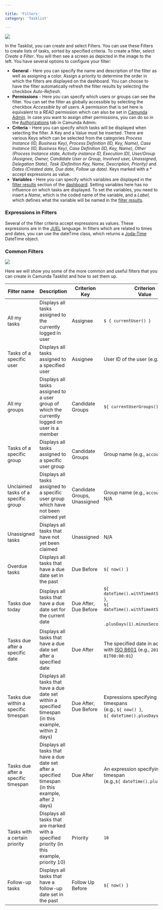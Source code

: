 ```yaml
---

title: 'Filters'
category: 'Tasklist'

---
```


<div class="row">
  <div class="col-xs-6 col-sm-6 col-md-3">
    <img data-img-thumb src="ref:asset:/assets/img/implementation-tasklist/tasklist-create-filter.png" />
  </div>
  <div class="col-xs-6 col-sm-6 col-md-9">
    <p>
      In the Tasklist, you can create and select Filters. You can use these Filters to create lists of tasks, sorted by specified criteria. To create a filter, select <i>Create a Filter</i>. You will then see a screen as depicted in the image to the left. You have several options to configure your filter:
        <ul>
          <li><strong>General</strong> - Here you can specify the name and description of the filter as well as assigning a color. Assign a priority to determine the order in which the filters are displayed on the dashboard. You can choose to have the filter automatically refresh the filter results by selecting the checkbox <i> Auto-Refresh</i>.</li>
          <li><strong>Permissions</strong> - Here you can specify which users or groups can see the filter. You can set the filter as globally accessible by selecting the checkbox <i>Accessible by all users</i>. A permission that is set here is equivalent to a <i>READ</i> permission which can also be set in <a href="ref:#admin">Camunda Admin</a>. In case you want to assign other permissions, you can do so in the <a href="ref:#admin-administrator-account-authorizations">Authorizations</a> tab in Camunda Admin.</li>
          <li><strong>Criteria</strong> - Here you can specify which tasks will be displayed when selecting the filter. A Key and a Value must be inserted. There are various Keys which can be selected from the categories <i>Process Instance (ID, Business Key)</i>, <i>Process Definition (ID, Key, Name)</i>, <i>Case Instance (ID, Business Key)</i>, <i>Case Definition (ID, Key, Name)</i>, <i>Other (Process Instance state, Activity instance ID, Execution ID)</i>, <i>User/Group (Assignee, Owner, Candidate User or Group, Involved user, Unassigned, Delegation State)</i>, <i>Task (Definition Key, Name, Description, Priority)</i> and <i>Dates (Created date, Due date, Follow up date)</i>. Keys marked with a * accept expressions as value.</li>
          <li><strong>Variables</strong> - Here you can specify which variables are displayed in the <a href="ref:#tasklist-dashboard-filter-results">filter results</a> section of the <a href="ref:#tasklist-dashboard">dashboard</a>. Setting variables here has no influence on which tasks are displayed. To set the variables, you need to insert a <i>Name</i>, which is the coded name of the variable, and a <i>Label</i>, which defines what the variable will be named in the <a href="ref:#tasklist-dashboard-filter-results">filter results</a>.</li>
        </ul>
    </p>
  </div>
</div>

### Expressions in Filters

Several of the filter criteria accept expressions as values. These expressions are in the [JUEL](http://juel.sourceforge.net/) language. In filters which are related to times and dates, you can use the dateTime class, which returns a [Joda-Time](http://www.joda.org/joda-time/) DateTime object.


### Common Filters

<div class="row">
  <div class="col-xs-6 col-sm-6 col-md-3">
    <img data-img-thumb src="ref:asset:/assets/img/implementation-tasklist/tasklist-filter-detail.png" />
  </div>
  <div class="col-xs-6 col-sm-6 col-md-9">
    <p>
      Here we will show you some of the more common and useful filters that you can create in Camunda Tasklist and how to set them up.
    </p>
  </div>
</div>
<section class="row">
  <div class="col-md-12">
    <table class="table table-responsive">
      <thead>
        <tr>
        <th class="table-condensed-column">
         Filter name
        </th>
        <th>
          Description
        </th>
        <th>
          Criterion<br>
          Key
        </th>
        <th>
          Criterion<br>
          Value
        </th>
      </tr>
      </thead>
      <tbody>
        <tr>
          <td>
            All my tasks
          </td>
          <td>
            Displays all tasks assigned to the currently logged in user
          </td>
          <td>
            Assignee
          </td>
          <td>
            <code>$ { currentUser() }</code>
          </td>
        </tr>
        <tr>
          <td>
            Tasks of a specific user
          </td>
          <td>
            Displays all tasks assigned to a specified user
          </td>
          <td>
            Assignee
          </td>
          <td>
            User ID of the user (e.g., <code>demo</code>)
          </td>
        </tr>
        <tr>
          <td>
            All my groups
          </td>
          <td>
            Displays all tasks assigned to a user group of which the currently logged on user is a member
          </td>
          <td>
            Candidate Groups
          </td>
          <td>
           <code>${ currentUserGroups() }</code>
          </td>
        </tr>
        <tr>
          <td>
            Tasks of a specific group
          </td>
          <td>
            Displays all tasks assigned to a specific user group
          </td>
          <td>
            Candidate Groups
          </td>
          <td>
           Group name (e.g., <code>accounting</code>)
          </td>
        </tr>
        <tr>
          <td>
            Unclaimed tasks of a specific group
          </td>
          <td>
            Displays all tasks assigned to a specific user group which have not been claimed yet
          </td>
          <td>
            Candidate Groups,<br>
            Unassigned
          </td>
          <td>
           Group name (e.g., <code>accounting</code>),<br>
           N/A
          </td>
        </tr>
        <tr>
          <td>
            Unassigned tasks
          </td>
          <td>
            Displays all tasks that have not yet been claimed
          </td>
          <td>
            Unassigned
          </td>
          <td>
            N/A
          </td>
        </tr>
        <tr>
          <td>
            Overdue tasks
          </td>
          <td>
            Displays all tasks that have a due date set in the past
          </td>
          <td>
            Due Before
          </td>
          <td>
            <code>${ now() }</code>
          </td>
        </tr>
        <tr>
          <td>
            Tasks due today
          </td>
          <td>
            Displays all tasks that have a due date set for the current date
          </td>
          <td>
            Due After, <br>
            Due Before
          </td>
          <td>
            <code>${ dateTime().withTimeAtStartOfDay() }</code>,<br>
            <code>${ dateTime().withTimeAtStartOfDay()<br>
            .plusDays(1).minusSeconds(1) }</code>
          </td>
        </tr>
        <tr>
          <td>
            Tasks due after a specific date
          </td>
          <td>
            Displays all tasks that have a due date set after a specified date
          </td>
          <td>
            Due After
          </td>
          <td>
            The specified date in accordance with <a href="http://en.wikipedia.org/wiki/ISO_8601">ISO 8601</a> (e.g., <code>2015-01-01T00:00:01</code>)
          </td>
        </tr>
        <tr>
          <td>
            Tasks due within a specific timespan
          </td>
          <td>
            Displays all tasks that have a due date set within a specified timespan (in this example, within 2 days)
          </td>
          <td>
            Due After, <br>
            Due Before
          </td>
          <td>
            Expressions specifying the timespans<br>
            (e.g., <code>${ now() }</code>, <br>
            <code>${ dateTime().plusDays(2) }</code>)
          </td>
        </tr>
        <tr>
        <tr>
          <td>
            Tasks due after a specific timespan
          </td>
          <td>
            Displays all tasks that have a due date set after a specified timespan (in this example, after 2 days)
          </td>
          <td>
            Due After
          </td>
          <td>
            An expression specifying the timespan<br>
            (e.g.,<code>${ dateTime().plusDays(2) }</code>)
          </td>
        </tr>
        <tr>
          <td>
            Tasks with a certain priority
          </td>
          <td>
            Displays all tasks that are marked with a specified priority (in this example, priority 10)
          </td>
          <td>
            Priority
          </td>
          <td>
            <code>10</code>
          </td>
        </tr>
        <tr>
          <td>
            Follow-up tasks
          </td>
          <td>
            Displays all tasks that have a follow-up date set in the past
          </td>
          <td>
            Follow Up Before
          </td>
          <td>
            <code>${ now() }</code>
          </td>
        </tr>
      </tbody>
    </table>
  </div>
</section>
